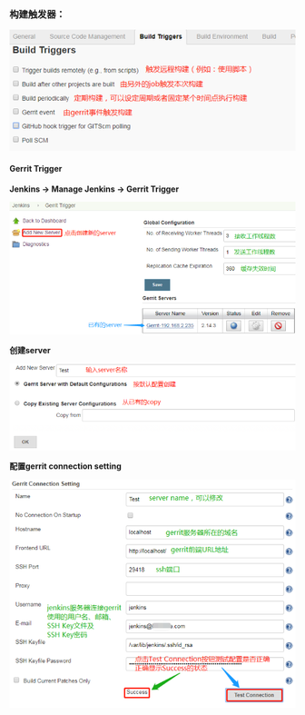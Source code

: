 ### 构建触发器：

![](/assets/jenkins/jenkins_job_build_triggers.png)

#### Gerrit Trigger

**Jenkins -&gt; Manage Jenkins -&gt; Gerrit Trigger**

![](/assets/jenkins/jenkins_gerrit_servers.png)

**创建server**

![](/assets/jenkins/jenkins_gerrit_servers_add.png)

**配置gerrit connection setting**

![](/assets/jenkins/jenkins_gerrit_connection_setting.png)

